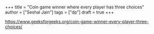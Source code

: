 +++
title = "Coin game winner where every player has three choices"
author = ["Seshal Jain"]
tags = ["dp"]
draft = true
+++

<https://www.geeksforgeeks.org/coin-game-winner-every-player-three-choices/>
